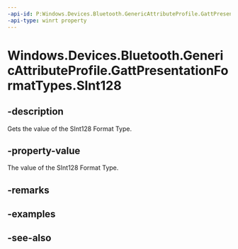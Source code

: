 ----api-id: P:Windows.Devices.Bluetooth.GenericAttributeProfile.GattPresentationFormatTypes.SInt128
-api-type: winrt property
---<!-- Property syntaxpublic byte SInt128 { get; }--># Windows.Devices.Bluetooth.GenericAttributeProfile.GattPresentationFormatTypes.SInt128## -descriptionGets the value of the SInt128 Format Type.## -property-valueThe value of the SInt128 Format Type.## -remarks## -examples## -see-also